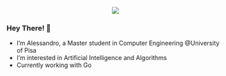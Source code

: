 <p align="center">
<a href="https://www.linkedin.com/in/alessandro-versari-4b6533240/"><img src="https://img.shields.io/badge/LinkedIn-blue?logo=linkedin&logoColor=white
"></a>
</p>

### Hey There! 👋

- I’m Alessandro, a Master student in Computer Engineering  @University of Pisa
- I’m interested in Artificial Intelligence and Algorithms
- Currently working with Go 
